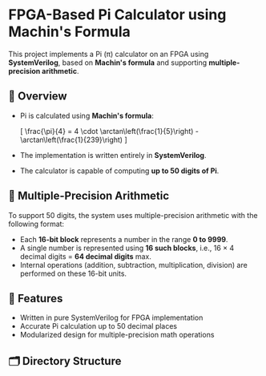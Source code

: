 # FPGA-Based Pi Calculator using Machin's Formula

This project implements a Pi (π) calculator on an FPGA using **SystemVerilog**, based on **Machin's formula** and supporting **multiple-precision arithmetic**.

## 📐 Overview

- Pi is calculated using **Machin's formula**:
  
  \[
  \frac{\pi}{4} = 4 \cdot \arctan\left(\frac{1}{5}\right) - \arctan\left(\frac{1}{239}\right)
  \]

- The implementation is written entirely in **SystemVerilog**.
- The calculator is capable of computing **up to 50 digits of Pi**.

## 🧮 Multiple-Precision Arithmetic

To support 50 digits, the system uses multiple-precision arithmetic with the following format:

- Each **16-bit block** represents a number in the range **0 to 9999**.
- A single number is represented using **16 such blocks**, i.e., 16 × 4 decimal digits = **64 decimal digits** max.
- Internal operations (addition, subtraction, multiplication, division) are performed on these 16-bit units.

## 🔧 Features

- Written in pure SystemVerilog for FPGA implementation
- Accurate Pi calculation up to 50 decimal places
- Modularized design for multiple-precision math operations

## 🗂️ Directory Structure

